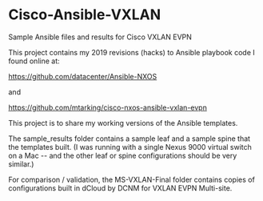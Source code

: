 # Cisco-Ansible-VXLAN
Sample Ansible files and results for Cisco VXLAN EVPN

This project contains my 2019 revisions (hacks) to Ansible playbook code I found online at:

https://github.com/datacenter/Ansible-NXOS

and 

https://github.com/mtarking/cisco-nxos-ansible-vxlan-evpn

This project is to share my working versions of the Ansible templates. 

The sample_results folder contains a sample leaf and a sample spine that the templates built. 
(I was running with a single Nexus 9000 virtual switch on a Mac -- and the other leaf or spine 
configurations should be very similar.)

For comparison / validation, the MS-VXLAN-Final folder contains copies of configurations built in dCloud 
by DCNM for VXLAN EVPN Multi-site. 

